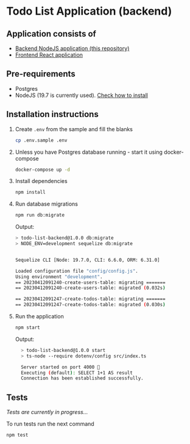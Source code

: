 # Todo List Application (backend)

## Application consists of
- [Backend NodeJS application (this repository)](https://github.com/EugeneOsadchyi/todo-list-backend)
- [Frontend React application](https://github.com/EugeneOsadchyi/todo-list-ui)

## Pre-requirements
- Postgres
- NodeJS (19.7 is currently used). [Check how to install](https://asdf-vm.com/)

## Installation instructions
1. Create `.env` from the sample and fill the blanks
    ```sh
    cp .env.sample .env
2. Unless you have Postgres database running - start it using docker-compose
    ```sh
    docker-compose up -d
    ```
3. Install dependencies
    ```sh
    npm install
    ```
4. Run database migrations
    ```sh
    npm run db:migrate
    ```

    Output:
    ```sh
    > todo-list-backend@1.0.0 db:migrate
    > NODE_ENV=development sequelize db:migrate


    Sequelize CLI [Node: 19.7.0, CLI: 6.6.0, ORM: 6.31.0]

    Loaded configuration file "config/config.js".
    Using environment "development".
    == 20230412091240-create-users-table: migrating =======
    == 20230412091240-create-users-table: migrated (0.032s)

    == 20230412091247-create-todos-table: migrating =======
    == 20230412091247-create-todos-table: migrated (0.030s)
    ```
5. Run the application
    ```sh
    npm start
    ```

    Output:
    ```sh
      > todo-list-backend@1.0.0 start
      > ts-node --require dotenv/config src/index.ts

      Server started on port 4000 🚀
      Executing (default): SELECT 1+1 AS result
      Connection has been established successfully.
      ```


## Tests

*Tests are currently in progress...*

To run tests run the next command
```sh
npm test
```
